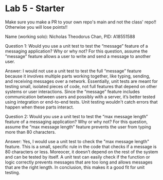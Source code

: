 # Lab 5 - Starter
Make sure you make a PR to your own repo's main and not the class' repo!! Otherwise you will lose points!!

Name (working solo): Nicholas Theodorus Chan, PID: A18551588

Question 1:  Would you use a unit test to test the “message” feature of a messaging application? Why or why not? For this question, assume the “message” feature allows a user to write and send a message to another user.

Answer: I would not use a unit test to test the full “message” feature because it involves multiple parts working together, like typing, sending, and receiving messages over a network. Essentially, unit tests are meant for testing small, isolated pieces of code, not full features that depend on other systems or user interactions. Since the “message” feature includes communication between users and possibly with a server, it’s better tested using integration or end-to-end tests. Unit testing wouldn't catch errors that happen when these parts interact.

Question 2:  Would you use a unit test to test the “max message length” feature of a messaging application? Why or why not? For this question, assume the “max message length” feature prevents the user from typing more than 80 characters.

Answer: Yes, I would use a unit test to check the "max message length" feature. This is a small, specific rule in the code that checks if a message is 80 characters or less. Moreocer, it doesn’t depend on the rest of the system and can be tested by itself. A unit test can easily check if the function or logic correctly prevents messages that are too long and allows messages that are the right length. In conclusion, this makes it a good fit for unit testing.